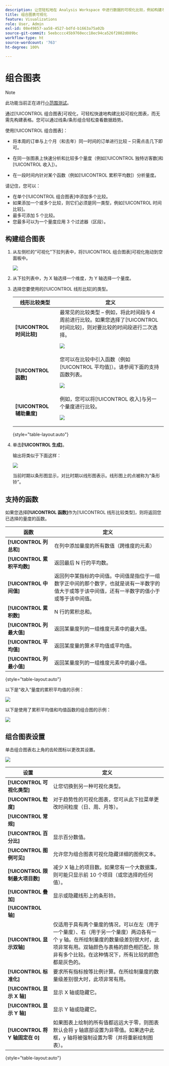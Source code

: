 ```yaml
---
description: 让您轻松地在 Analysis Workspace 中进行数据的可视化比较，例如构建与上个月、去年等的比较。
title: 组合图表可视化
feature: Visualizations
role: User, Admin
exl-id: 08e49857-aa58-4527-bdfd-b1663a75a02b
source-git-commit: 5eebcccc45b9760ecc18ec94ca526f2082d089bc
workflow-type: ht
source-wordcount: '763'
ht-degree: 100%

---
```


# 组合图表

>[!NOTE]
>
>此功能当前正在进行[小范围测试](/help/release-notes/releases.md)。

通过[!UICONTROL 组合图表]可视化，可轻松快速地构建比较可视化图表，而无需先构建表格。您可以通过线条/条形组合轻松查看数据趋势。

使用[!UICONTROL 组合图表]：

* 将本周的订单与上个月（和去年）同一时间的订单进行比较 – 只需点击几下即可。

* 在同一张图表上快速分析和比较多个量度（例如[!UICONTROL 独特访客数]和[!UICONTROL 收入]）。

* 在一段时间内针对某个函数（例如[!UICONTROL 累积平均数]）分析量度。

请记住，您可以：

* 在单个[!UICONTROL 组合图表]中添加多个比较。
* 如果添加一个或多个比较，则它们必须是同一类型，例如[!UICONTROL 时间比较]。
* 最多可添加 5 个比较。
* 您最多可以为一个量度应用 3 个过滤器（区段）。

## 构建组合图表

1. 从左侧栏的“可视化”下拉列表中，将[!UICONTROL 组合图表]可视化拖动到空面板中。

   ![](assets/combo-chart-build.png)

1. 从下拉列表中，为 X 轴选择一个维度，为 Y 轴选择一个量度。

1. 选择您要使用的[!UICONTROL 线形比较]的类型。

   | 线形比较类型 | 定义 |
   | --- | --- |
   | **[!UICONTROL 时间比较]** | 最常见的比较类型 – 例如，将此时间段与 4 周前进行比较。如果您选择了[!UICONTROL 时间比较]，则对要比较的时间段进行二次选择。<p>![](assets/combo-time-period.png) |
   | **[!UICONTROL 函数]** | 您可以在比较中引入函数（例如[!UICONTROL 平均值]）。请参阅下面的支持函数列表。<p>![](assets/combo-functions.png) |
   | **[!UICONTROL 辅助量度]** | 例如，您可以将[!UICONTROL 收入]与另一个量度进行比较。<p>![](assets/combo-2metrics.png) |

   {style=&quot;table-layout:auto&quot;}

1. 单击&#x200B;**[!UICONTROL 生成]**。

   输出将类似于下面这样：

   ![](assets/combo-output.png)

   当前时期以条形图显示，对比时期以线形图表示。线形图上的点被称为“条形铃”。

## 支持的函数

如果您选择&#x200B;**[!UICONTROL 函数]**&#x200B;作为[!UICONTROL 线形比较类型]，则将返回您已选择的量度的函数。

| 函数 | 定义 |
| --- | --- |
| **[!UICONTROL 列总和]** | 在列中添加量度的所有数值（跨维度的元素） |
| **[!UICONTROL 累积平均数]** | 返回最后 N 行的平均数。 |
| **[!UICONTROL 中间值]** | 返回列中某指标的中间值。中间值是指位于一组数字正中间的那个数字，也就是说有一半数字的值大于或等于该中间值，还有一半数字的值小于或等于该中间值。 |
| **[!UICONTROL 累积数]** | N 行的累积总和。 |
| **[!UICONTROL 列最大值]** | 返回某量度列的一组维度元素中的最大值。 |
| **[!UICONTROL 平均值]** | 返回某度量的算术平均值或平均值。 |
| **[!UICONTROL 列最小值]** | 返回某量度列的一组维度元素中的最小值。 |

{style=&quot;table-layout:auto&quot;}

以下是“收入”量度的累积平均值的示例：

![](assets/combo-cumul-avg.png)

以下是使用了累积平均值和均值函数的组合图的示例：

![](assets/combo-two-functions.png)

## 组合图表设置

单击组合图表右上角的齿轮图标以更改其设置。

![](assets/combo-settings.png)

| 设置 | 定义 |
| --- | --- |
| **[!UICONTROL 可视化类型]** | 让您切换到另一种可视化类型。 |
| **[!UICONTROL 粒度]** | 对于趋势性的可视化图表，您可从此下拉菜单更改时间粒度（日、周、月等）。 |
| **[!UICONTROL 常规]** |  |
| **[!UICONTROL 百分比]** | 显示百分数值。 |
| **[!UICONTROL 图例可见]** | 允许您为组合图表可视化隐藏详细的图例文本。 |
| **[!UICONTROL 限制最大项目数]** | 减少 X 轴上的项目数。如果您有一个大数据集，则可能只显示前 10 个项目（或您选择的任何值）。 |
| **[!UICONTROL 叠加]** | 显示或隐藏线形上的条形铃。 |
| **[!UICONTROL 轴]** |  |
| **[!UICONTROL 显示双轴]** | 仅适用于具有两个量度的情况，可以在左（用于一个量度）、右（用于另一个量度）两边各有一个 y 轴。在所绘制量度的数量级差别很大时，此项非常有用。双轴颜色与表格的颜色相匹配，除非有多个比较。在这种情况下，所有比较的颜色都是灰色的。 |
| **[!UICONTROL 标准化]** | 要求所有指标按等比例计算。在所绘制量度的数量级差别很大时，此项非常有用。 |
| **[!UICONTROL 显示 X 轴]** | 显示 X 轴或隐藏它。 |
| **[!UICONTROL 显示 Y 轴]** | 显示 Y 轴或隐藏它。 |
| **[!UICONTROL 将 Y 轴固定在 0]** | 如果图表上绘制的所有值都远远大于零，则图表默认会将 y 轴底部设置为非零值。如果选中此框，y 轴将被强制设置为零（并将重新绘制图表）。 |

{style=&quot;table-layout:auto&quot;}
